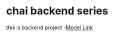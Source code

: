 # chai backend series

this is backend project -[Model Link](https://app.eraser.io/workspace/YtPqZ1VogxGy1jzIDkzj)
